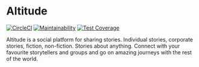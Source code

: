 # Altitude

[![CircleCI](https://circleci.com/gh/madeofhuman/altitude.ng-api.svg?style=svg&circle-token=2ac940751b3b2902fac342c6e969ef85c6e22598)](https://circleci.com/gh/madeofhuman/altitude.ng-api)
[![Maintainability](https://api.codeclimate.com/v1/badges/f07147462ed49d3e53a1/maintainability)](https://codeclimate.com/github/madeofhuman/altitude.ng-api/maintainability)
[![Test Coverage](https://api.codeclimate.com/v1/badges/f07147462ed49d3e53a1/test_coverage)](https://codeclimate.com/github/madeofhuman/altitude.ng-api/test_coverage)

Altitude is a social platform for sharing stories. Individual stories, corporate stories, fiction, non-fiction. Stories about anything. Connect with your favourite storytellers and groups and go on amazing journeys with the rest of the world.
